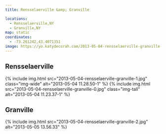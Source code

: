 ```yaml
---
title: Rensselaerville &amp; Granville

locations:
  - Rensselaerville,NY
  - Granville,NY
map: static
coordinates:
  - -73.261242,43.4071351
image: https://yo.katydecorah.com/2013-05-04-rensselaerville-granville-0.jpg
---
```


## Rensselaerville

<div class="photos">

{% include img.html src="2013-05-04-rensselaerville-granville-1.jpg" class="img-wide" alt="2013-05-04 11.28.50-1" %}
{% include img.html src="2013-05-04-rensselaerville-granville-0.jpg" class="img-tall" alt="2013-05-04 11.23.37-1" %}

</div>

## Granville

<div class="photos">

{% include img.html src="2013-05-04-rensselaerville-granville-2.jpg" alt="2013-05-05 13.56.33" %}

</div>
